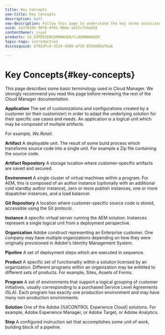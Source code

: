 ```yaml
---
title: Key Concepts
seo-title: Key Concepts
description: null
seo-description: Follow this page to understand the key terms associated with Cloud Manager.
uuid: 2a37810b-98f8-4f01-90de-1e52c754ad16
contentOwner: jsyal
products: SG_EXPERIENCEMANAGER/CLOUDMANAGER
topic-tags: introduction
discoiquuid: b702dfc0-3534-4d90-af19-8559d8baf6a6

---
```


# Key Concepts{#key-concepts}

This page describes some basic terminology used in Cloud Manager. We strongly recommend you read this page before reviewing the rest of the Cloud Manager documentation.

**Application** The set of customizations and configurations created by a customer (or their customizer) in order to adapt the underlying solution for their specific use cases and needs. An application is a logical unit which may be composed of multiple artifacts.

For example, *We.Retail*.

**Artifact** A deployable unit. The result of some build process which transforms source code into a single unit. For example a Zip file containing the source code.

**Artifact Repository** A storage location where customer-specific artifacts are saved and secured.

**Environment** A single cluster of virtual machines within a program. For AEM, this is composed of an author instance (optionally with an additional cold standby author instance), zero or more publish instances, one or more dispatcher instances, and a load balancer.

**Git Repository** A location where customer-specific source code is stored, accessible using the Git protocol.

**Instance** A specific virtual server running the AEM solution. Instances represent a single logical unit from a deployment perspective.

**Organization** Adobe construct representing an Enterprise customer. One company may have multiple organizations depending on how they were originally provisioned in Adobe's Identity Management System.

**Pipeline** A set of deployment steps which are executed in sequence.

**Product** A specific set of functionality within a solution licensed by an organization. Different programs within an organization may be entitiled to different sets of products. For example, Sites, Assets of Forms.

**Program** A set of environments that support a logical grouping of customer initiatives, usually corresponding to a purchased Service Level Agreements (SLA). Each program has exactly one production environment and may have many non-production environments.

**Solution** One of the Adobe [!UICONTROL Experience Cloud] solutions. For example, Adobe Experience Manager, or Adobe Target, or Adobe Analytics.

**Step** A configured instruction set that accomplishes some unit of work, building block of a pipeline.
